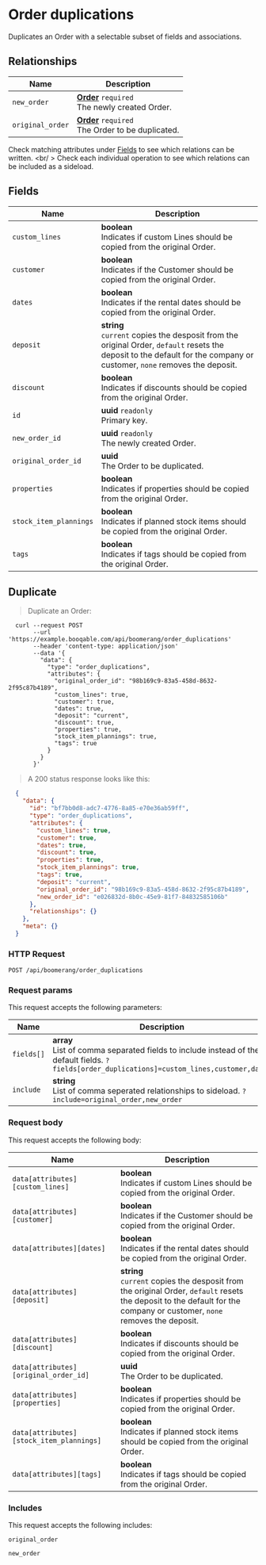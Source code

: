 # Order duplications

Duplicates an Order with a selectable subset of fields and associations.

## Relationships
Name | Description
-- | --
`new_order` | **[Order](#orders)** `required`<br>The newly created Order. 
`original_order` | **[Order](#orders)** `required`<br>The Order to be duplicated. 


Check matching attributes under [Fields](#order-duplications-fields) to see which relations can be written.
<br/ >
Check each individual operation to see which relations can be included as a sideload.
## Fields

 Name | Description
-- | --
`custom_lines` | **boolean** <br>Indicates if custom Lines should be copied from the original Order. 
`customer` | **boolean** <br>Indicates if the Customer should be copied from the original Order. 
`dates` | **boolean** <br>Indicates if the rental dates should be copied from the original Order. 
`deposit` | **string** <br>`current` copies the desposit from the original Order, `default` resets the deposit to the default for the company or customer, `none` removes the deposit. 
`discount` | **boolean** <br>Indicates if discounts should be copied from the original Order. 
`id` | **uuid** `readonly`<br>Primary key.
`new_order_id` | **uuid** `readonly`<br>The newly created Order. 
`original_order_id` | **uuid** <br>The Order to be duplicated. 
`properties` | **boolean** <br>Indicates if properties should be copied from the original Order. 
`stock_item_plannings` | **boolean** <br>Indicates if planned stock items should be copied from the original Order. 
`tags` | **boolean** <br>Indicates if tags should be copied from the original Order. 


## Duplicate


> Duplicate an Order:

```shell
  curl --request POST
       --url 'https://example.booqable.com/api/boomerang/order_duplications'
       --header 'content-type: application/json'
       --data '{
         "data": {
           "type": "order_duplications",
           "attributes": {
             "original_order_id": "98b169c9-83a5-458d-8632-2f95c87b4189",
             "custom_lines": true,
             "customer": true,
             "dates": true,
             "deposit": "current",
             "discount": true,
             "properties": true,
             "stock_item_plannings": true,
             "tags": true
           }
         }
       }'
```

> A 200 status response looks like this:

```json
  {
    "data": {
      "id": "bf7bb0d8-adc7-4776-8a85-e70e36ab59ff",
      "type": "order_duplications",
      "attributes": {
        "custom_lines": true,
        "customer": true,
        "dates": true,
        "discount": true,
        "properties": true,
        "stock_item_plannings": true,
        "tags": true,
        "deposit": "current",
        "original_order_id": "98b169c9-83a5-458d-8632-2f95c87b4189",
        "new_order_id": "e026832d-8b0c-45e9-81f7-84832585106b"
      },
      "relationships": {}
    },
    "meta": {}
  }
```

### HTTP Request

`POST /api/boomerang/order_duplications`

### Request params

This request accepts the following parameters:

Name | Description
-- | --
`fields[]` | **array** <br>List of comma separated fields to include instead of the default fields. `?fields[order_duplications]=custom_lines,customer,dates`
`include` | **string** <br>List of comma seperated relationships to sideload. `?include=original_order,new_order`


### Request body

This request accepts the following body:

Name | Description
-- | --
`data[attributes][custom_lines]` | **boolean** <br>Indicates if custom Lines should be copied from the original Order. 
`data[attributes][customer]` | **boolean** <br>Indicates if the Customer should be copied from the original Order. 
`data[attributes][dates]` | **boolean** <br>Indicates if the rental dates should be copied from the original Order. 
`data[attributes][deposit]` | **string** <br>`current` copies the desposit from the original Order, `default` resets the deposit to the default for the company or customer, `none` removes the deposit. 
`data[attributes][discount]` | **boolean** <br>Indicates if discounts should be copied from the original Order. 
`data[attributes][original_order_id]` | **uuid** <br>The Order to be duplicated. 
`data[attributes][properties]` | **boolean** <br>Indicates if properties should be copied from the original Order. 
`data[attributes][stock_item_plannings]` | **boolean** <br>Indicates if planned stock items should be copied from the original Order. 
`data[attributes][tags]` | **boolean** <br>Indicates if tags should be copied from the original Order. 


### Includes

This request accepts the following includes:

`original_order`


`new_order`





